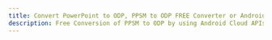 ---title: Convert PowerPoint to ODP, PPSM to ODP FREE Converter or Android SDKdescription: Free Conversion of PPSM to ODP by using Android Cloud APIs & SDKs. Also Create, Edit & Render Microsoft Word & OpenOffice documents in the Cloud.---